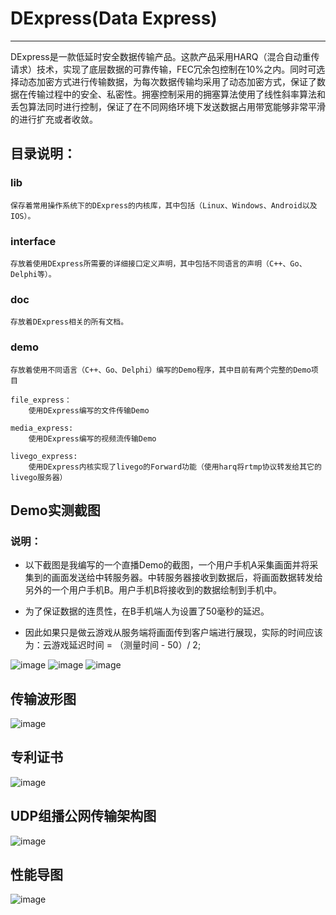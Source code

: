 # DExpress(Data Express)

------

DExpress是一款低延时安全数据传输产品。这款产品采用HARQ（混合自动重传请求）技术，实现了底层数据的可靠传输，FEC冗余包控制在10%之内。同时可选择动态加密方式进行传输数据，为每次数据传输均采用了动态加密方式，保证了数据在传输过程中的安全、私密性。拥塞控制采用的拥塞算法使用了线性斜率算法和丢包算法同时进行控制，保证了在不同网络环境下发送数据占用带宽能够非常平滑的进行扩充或者收敛。


## 目录说明：

### lib
	保存着常用操作系统下的DExpress的内核库，其中包括（Linux、Windows、Android以及IOS）。

### interface
	存放着使用DExpress所需要的详细接口定义声明，其中包括不同语言的声明（C++、Go、Delphi等）。

### doc
	存放着DExpress相关的所有文档。

### demo
	存放着使用不同语言（C++、Go、Delphi）编写的Demo程序，其中目前有两个完整的Demo项目
	
	file_express：
		使用DExpress编写的文件传输Demo

	media_express:
		使用DExpress编写的视频流传输Demo

	livego_express:
		使用DExpress内核实现了livego的Forward功能（使用harq将rtmp协议转发给其它的livego服务器）

## Demo实测截图

###	说明：	

- 以下截图是我编写的一个直播Demo的截图，一个用户手机A采集画面并将采集到的画面发送给中转服务器。中转服务器接收到数据后，将画面数据转发给另外的一个用户手机B。用户手机B将接收到的数据绘制到手机中。

- 为了保证数据的连贯性，在B手机端人为设置了50毫秒的延迟。
	
- 因此如果只是做云游戏从服务端将画面传到客户端进行展现，实际的时间应该为：云游戏延迟时间 = （测量时间 - 50）/ 2;
	
![image](https://github.com/DExpress-dev/DExpress/blob/main/doc/live0.jpg)
![image](https://github.com/DExpress-dev/DExpress/blob/main/doc/live3.jpg)
![image](https://github.com/DExpress-dev/DExpress/blob/main/doc/live8.jpg)

## 传输波形图
![image](https://github.com/DExpress-dev/DExpress/blob/main/doc/Waveform.png)

## 专利证书
![image](https://github.com/DExpress-dev/DExpress/blob/main/doc/patent.jpg)

## UDP组播公网传输架构图
![image](https://github.com/Tinachain/DExpress/blob/master/image/framework_udp.jpg)

## 性能导图
![image](https://github.com/Tinachain/DExpress/blob/master/image/performance.jpg)


